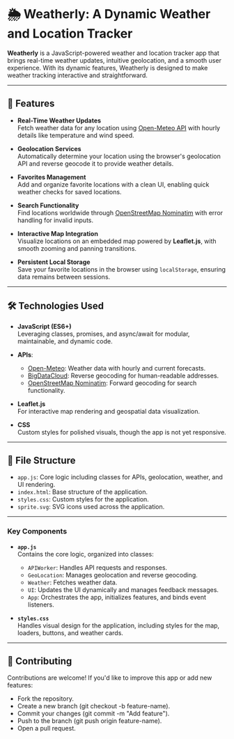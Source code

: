 # 🌦️ Weatherly: A Dynamic Weather and Location Tracker

**Weatherly** is a JavaScript-powered weather and location tracker app that brings real-time weather updates, intuitive geolocation, and a smooth user experience. With its dynamic features, Weatherly is designed to make weather tracking interactive and straightforward.

---

## 🌟 Features

- **Real-Time Weather Updates**  
  Fetch weather data for any location using [Open-Meteo API](https://open-meteo.com) with hourly details like temperature and wind speed.

- **Geolocation Services**  
  Automatically determine your location using the browser's geolocation API and reverse geocode it to provide weather details.

- **Favorites Management**  
  Add and organize favorite locations with a clean UI, enabling quick weather checks for saved locations.

- **Search Functionality**  
  Find locations worldwide through [OpenStreetMap Nominatim](https://nominatim.openstreetmap.org/) with error handling for invalid inputs.

- **Interactive Map Integration**  
  Visualize locations on an embedded map powered by **Leaflet.js**, with smooth zooming and panning transitions.

- **Persistent Local Storage**  
  Save your favorite locations in the browser using `localStorage`, ensuring data remains between sessions.

---

## 🛠️ Technologies Used

- **JavaScript (ES6+)**  
  Leveraging classes, promises, and async/await for modular, maintainable, and dynamic code.

- **APIs**:
  - [Open-Meteo](https://open-meteo.com): Weather data with hourly and current forecasts.
  - [BigDataCloud](https://www.bigdatacloud.com/): Reverse geocoding for human-readable addresses.
  - [OpenStreetMap Nominatim](https://nominatim.openstreetmap.org/): Forward geocoding for search functionality.

- **Leaflet.js**  
  For interactive map rendering and geospatial data visualization.

- **CSS**  
  Custom styles for polished visuals, though the app is not yet responsive.

---

## 📂 File Structure
- `app.js`: Core logic including classes for APIs, geolocation, weather, and UI rendering.
- `index.html`: Base structure of the application.
- `styles.css`: Custom styles for the application.
- `sprite.svg`: SVG icons used across the application.

---

### Key Components

- **`app.js`**  
  Contains the core logic, organized into classes:
  - `APIWorker`: Handles API requests and responses.
  - `GeoLocation`: Manages geolocation and reverse geocoding.
  - `Weather`: Fetches weather data.
  - `UI`: Updates the UI dynamically and manages feedback messages.
  - `App`: Orchestrates the app, initializes features, and binds event listeners.

- **`styles.css`**  
  Handles visual design for the application, including styles for the map, loaders, buttons, and weather cards.

---

## 🤝 Contributing
Contributions are welcome! If you'd like to improve this app or add new features:

- Fork the repository.
- Create a new branch (git checkout -b feature-name).
- Commit your changes (git commit -m "Add feature").
- Push to the branch (git push origin feature-name).
- Open a pull request.

